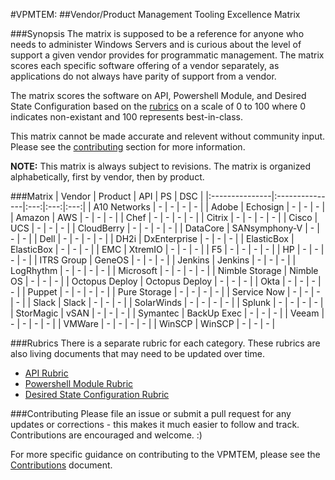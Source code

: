 #VPMTEM: 
##Vendor/Product Management Tooling Excellence Matrix

###Synopsis
The matrix is supposed to be a reference for anyone who needs to administer Windows Servers and is curious about the level of support a given vendor provides for programmatic management. The matrix scores each specific software offering of a vendor separately, as applications do not always have parity of support from a vendor. 

The matrix scores the software on API, Powershell Module, and Desired State Configuration based on the [rubrics](#rubrics) on a scale of 0 to 100 where 0 indicates non-existant and 100 represents best-in-class. 

This matrix cannot be made accurate and relevent without community input. Please see the [contributing](#contributing) section for more information.

**NOTE:** This matrix is always subject to revisions. The matrix is organized alphabetically, first by vendor, then by product.

###Matrix
| Vendor         | Product        | API | PS  | DSC |
|:---------------|:---------------|:---:|:---:|:---:|
| A10 Networks   | -              |  -  |  -  |  -  |
| Adobe          | Echosign       |  -  |  -  |  -  |
| Amazon         | AWS            |  -  |  -  |  -  |
| Chef           | -              |  -  |  -  |  -  |
| Citrix         | -              |  -  |  -  |  -  |
| Cisco          | UCS            |  -  |  -  |  -  |
| CloudBerry     | -              |  -  |  -  |  -  |
| DataCore       | SANsymphony-V  |  -  |  -  |  -  |
| Dell           | -              |  -  |  -  |  -  |
| DH2i           | DxEnterprise   |  -  |  -  |  -  |
| ElasticBox     | ElasticBox     |  -  |  -  |  -  |
| EMC            | XtremIO        |  -  |  -  |  -  |
| F5             | -              |  -  |  -  |  -  |
| HP             | -              |  -  |  -  |  -  |
| ITRS Group     | GeneOS         |  -  |  -  |  -  |
| Jenkins        | Jenkins        |  -  |  -  |  -  |
| LogRhythm      | -              |  -  |  -  |  -  |
| Microsoft      | -              |  -  |  -  |  -  |
| Nimble Storage | Nimble OS      |  -  |  -  |  -  |
| Octopus Deploy | Octopus Deploy |  -  |  -  |  -  |
| Okta           | -              |  -  |  -  |  -  |
| Puppet         | -              |  -  |  -  |  -  |
| Pure Storage   | -              |  -  |  -  |  -  |
| Service Now    | -              |  -  |  -  |  -  |
| Slack          | Slack          |  -  |  -  |  -  |
| SolarWinds     | -              |  -  |  -  |  -  |
| Splunk         | -              |  -  |  -  |  -  |
| StorMagic      | vSAN           |  -  |  -  |  -  |
| Symantec       | BackUp Exec    |  -  |  -  |  -  |
| Veeam          | -              |  -  |  -  |  -  |
| VMWare         | -              |  -  |  -  |  -  |
| WinSCP         | WinSCP         |  -  |  -  |  -  |


###Rubrics
There is a separate rubric for each category. These rubrics are also living documents that may need to be updated over time. 
* [API Rubric](\Rubrics\API.md)
* [Powershell Module Rubric](\Rubrics\PS.md)
* [Desired State Configuration Rubric](\Rubrics\DSC.md)

###Contributing
Please file an issue or submit a pull request for any updates or corrections - this makes it much easier to follow and track. Contributions are encouraged and welcome. :)

For more specific guidance on contributing to the VPMTEM, please see the [Contributions](Contributions.md) document. 
